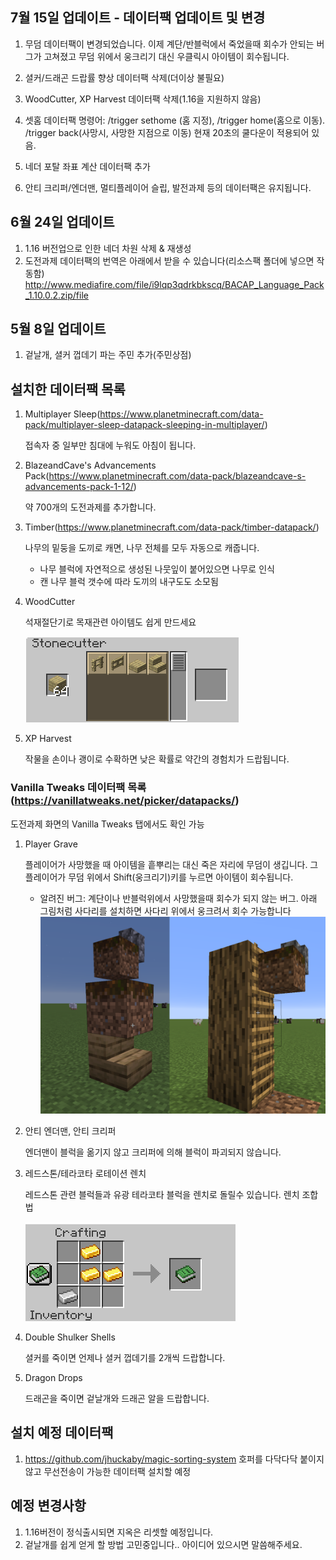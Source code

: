 ## 7월 15일 업데이트 - 데이터팩 업데이트 및 변경
1. 무덤 데이터팩이 변경되었습니다. 이제 계단/반블럭에서 죽었을때 회수가 안되는 버그가 고쳐졌고 무덤 위에서 웅크리기 대신 우클릭시 아이템이 회수됩니다.

2. 셜커/드래곤 드랍률 향상 데이터팩 삭제(더이상 불필요)

3. WoodCutter, XP Harvest 데이터팩 삭제(1.16을 지원하지 않음)

4. 셋홈 데이터팩 
명령어: /trigger sethome (홈 지정), /trigger home(홈으로 이동). /trigger back(사망시, 사망한 지점으로 이동) 현재 20초의 쿨다운이 적용되어 있음.

5. 네더 포탈 좌표 계산 데이터팩 추가

6. 안티 크리퍼/엔더맨, 멀티플레이어 슬립, 발전과제 등의 데이터팩은 유지됩니다. 

## 6월 24일 업데이트
1. 1.16 버전업으로 인한 네더 차원 삭제 & 재생성
2. 도전과제 데이터팩의 번역은 아래에서 받을 수 있습니다(리소스팩 폴더에 넣으면 작동함)
http://www.mediafire.com/file/i9lqp3qdrkbkscq/BACAP_Language_Pack_1.10.0.2.zip/file

## 5월 8일 업데이트

1. 겉날개, 셜커 껍데기 파는 주민 추가(주민상점)

## 설치한 데이터팩 목록

1. Multiplayer Sleep(https://www.planetminecraft.com/data-pack/multiplayer-sleep-datapack-sleeping-in-multiplayer/)
   
   접속자 중 일부만 침대에 누워도 아침이 됩니다.
   
2. BlazeandCave's Advancements Pack(https://www.planetminecraft.com/data-pack/blazeandcave-s-advancements-pack-1-12/)

   약 700개의 도전과제를 추가합니다.
   
3. Timber(https://www.planetminecraft.com/data-pack/timber-datapack/)
   

   나무의 밑둥을 도끼로 캐면, 나무 전체를 모두 자동으로 캐줍니다.
   
   - 나무 블럭에 자연적으로 생성된 나뭇잎이 붙어있으면 나무로 인식
   - 캔 나무 블럭 갯수에 따라 도끼의 내구도도 소모됨
   
4. WoodCutter

   석재절단기로 목재관련 아이템도 쉽게 만드세요
   
   ![내용](https://github.com/new3MC/realm/blob/master/png/woodcutter.png)

5. XP Harvest

   작물을 손이나 괭이로 수확하면 낮은 확률로 약간의 경험치가 드랍됩니다.

### Vanilla Tweaks 데이터팩 목록(https://vanillatweaks.net/picker/datapacks/)
도전과제 화면의 Vanilla Tweaks 탭에서도 확인 가능

1. Player Grave

   플레이어가 사망했을 때 아이템을 흩뿌리는 대신 죽은 자리에 무덤이 생깁니다. 그 플레이어가 무덤 위에서 Shift(웅크리기)키를 누르면 아이템이 회수됩니다.
   - 알려진 버그: 계단이나 반블럭위에서 사망했을때 회수가 되지 않는 버그. 아래 그림처럼 사다리를 설치하면 사다리 위에서 웅크려서 회수 가능합니다
![임시해결책](https://github.com/new3MC/realm/blob/master/png/grave_glitch.png)
   
2. 안티 엔더맨, 안티 크리퍼
   

   엔더맨이 블럭을 옮기지 않고 크리퍼에 의해 블럭이 파괴되지 않습니다.
   
3. 레드스톤/테라코타 로테이션 렌치
   

   레드스톤 관련 블럭들과 유광 테라코타 블럭을 렌치로 돌릴수 있습니다.
   렌치 조합법
   
   ![조합법](https://github.com/new3MC/realm/blob/master/png/wrench_recipe.png)
   
4. Double Shulker Shells
   

   셜커를 죽이면 언제나 셜커 껍데기를 2개씩 드랍합니다.
   
5. Dragon Drops
   

   드래곤을 죽이면 겉날개와 드래곤 알을 드랍합니다.

## 설치 예정 데이터팩
1. https://github.com/jhuckaby/magic-sorting-system
   호퍼를 다닥다닥 붙이지 않고 무선전송이 가능한 데이터팩 설치할 예정


## 예정 변경사항
1. 1.16버전이 정식출시되면 지옥은 리셋할 예정입니다.
2. 겉날개를 쉽게 얻게 할 방법 고민중입니다.. 아이디어 있으시면 말씀해주세요.
